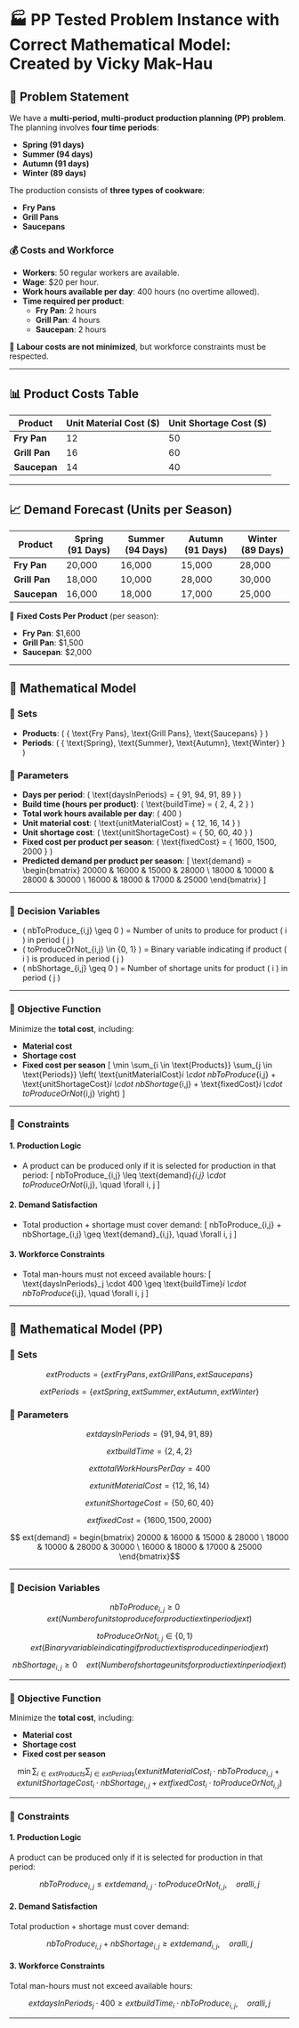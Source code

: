 # 🏭 PP Tested Problem Instance with Correct Mathematical Model: Created by Vicky Mak-Hau

## 📌 Problem Statement

We have a **multi-period, multi-product production planning (PP) problem**. The planning involves **four time periods**:
- **Spring (91 days)**
- **Summer (94 days)**
- **Autumn (91 days)**
- **Winter (89 days)**

The production consists of **three types of cookware**:
- **Fry Pans**
- **Grill Pans**
- **Saucepans**

### **💰 Costs and Workforce**
- **Workers**: 50 regular workers are available.
- **Wage**: $20 per hour.
- **Work hours available per day**: 400 hours (no overtime allowed).
- **Time required per product**:
  - **Fry Pan**: 2 hours
  - **Grill Pan**: 4 hours
  - **Saucepan**: 2 hours

📌 **Labour costs are not minimized**, but workforce constraints must be respected.

---

## 📊 Product Costs Table

| **Product**  | **Unit Material Cost (\$)** | **Unit Shortage Cost (\$)** |
|-------------|----------------------|----------------------|
| **Fry Pan** | 12                   | 50                   |
| **Grill Pan** | 16                   | 60                   |
| **Saucepan** | 14                   | 40                   |

---

## 📈 Demand Forecast (Units per Season)

| **Product**  | **Spring (91 Days)** | **Summer (94 Days)** | **Autumn (91 Days)** | **Winter (89 Days)** |
|-------------|----------------|----------------|----------------|----------------|
| **Fry Pan**  | 20,000         | 16,000         | 15,000         | 28,000         |
| **Grill Pan** | 18,000         | 10,000         | 28,000         | 30,000         |
| **Saucepan**  | 16,000         | 18,000         | 17,000         | 25,000         |

📌 **Fixed Costs Per Product** (per season):
- **Fry Pan**: $1,600
- **Grill Pan**: $1,500
- **Saucepan**: $2,000

---

## 📌 **Mathematical Model**
### **🔹 Sets**
- **Products**: \( \{ \text{Fry Pans}, \text{Grill Pans}, \text{Saucepans} \} \)
- **Periods**: \( \{ \text{Spring}, \text{Summer}, \text{Autumn}, \text{Winter} \} \)

### **🔹 Parameters**
- **Days per period**: \( \text{daysInPeriods} = \{ 91, 94, 91, 89 \} \)
- **Build time (hours per product)**: \( \text{buildTime} = \{ 2, 4, 2 \} \)
- **Total work hours available per day**: \( 400 \)
- **Unit material cost**: \( \text{unitMaterialCost} = \{ 12, 16, 14 \} \)
- **Unit shortage cost**: \( \text{unitShortageCost} = \{ 50, 60, 40 \} \)
- **Fixed cost per product per season**: \( \text{fixedCost} = \{ 1600, 1500, 2000 \} \)
- **Predicted demand per product per season**:
  \[
  \text{demand} =
  \begin{bmatrix}
  20000 & 16000 & 15000 & 28000 \\
  18000 & 10000 & 28000 & 30000 \\
  16000 & 18000 & 17000 & 25000
  \end{bmatrix}
  \]

---

### **🔹 Decision Variables**
- \( nbToProduce_{i,j} \geq 0 \) = Number of units to produce for product \( i \) in period \( j \)
- \( toProduceOrNot_{i,j} \in \{0, 1\} \) = Binary variable indicating if product \( i \) is produced in period \( j \)
- \( nbShortage_{i,j} \geq 0 \) = Number of shortage units for product \( i \) in period \( j \)

---

### **🎯 Objective Function**
Minimize the **total cost**, including:
- **Material cost**
- **Shortage cost**
- **Fixed cost per season**
\[
\min \sum_{i \in \text{Products}} \sum_{j \in \text{Periods}} 
\left( \text{unitMaterialCost}_i \cdot nbToProduce_{i,j} +
       \text{unitShortageCost}_i \cdot nbShortage_{i,j} +
       \text{fixedCost}_i \cdot toProduceOrNot_{i,j} \right)
\]

---

### **🔹 Constraints**
#### **1. Production Logic**
- A product can be produced only if it is selected for production in that period:
\[
nbToProduce_{i,j} \leq \text{demand}_{i,j} \cdot toProduceOrNot_{i,j}, \quad \forall i, j
\]

#### **2. Demand Satisfaction**
- Total production + shortage must cover demand:
\[
nbToProduce_{i,j} + nbShortage_{i,j} \geq \text{demand}_{i,j}, \quad \forall i, j
\]

#### **3. Workforce Constraints**
- Total man-hours must not exceed available hours:
\[
\text{daysInPeriods}_j \cdot 400 \geq \text{buildTime}_i \cdot nbToProduce_{i,j}, \quad \forall i, j
\]

---

## 📌 Mathematical Model (PP)  

### **🔹 Sets**  
```math
	ext{Products} = \{ 	ext{Fry Pans}, 	ext{Grill Pans}, 	ext{Saucepans} \}  
```
```math
	ext{Periods} = \{ 	ext{Spring}, 	ext{Summer}, 	ext{Autumn}, 	ext{Winter} \}  
```

### **🔹 Parameters**  
```math
	ext{daysInPeriods} = \{ 91, 94, 91, 89 \}  
```
```math
	ext{buildTime} = \{ 2, 4, 2 \}  
```
```math
	ext{totalWorkHoursPerDay} = 400  
```
```math
	ext{unitMaterialCost} = \{ 12, 16, 14 \}  
```
```math
	ext{unitShortageCost} = \{ 50, 60, 40 \}  
```
```math
	ext{fixedCost} = \{ 1600, 1500, 2000 \}  
```
```math
	ext{demand} =
begin{bmatrix}
20000 & 16000 & 15000 & 28000 \
18000 & 10000 & 28000 & 30000 \
16000 & 18000 & 17000 & 25000
\end{bmatrix}
```

---

### **🔹 Decision Variables**  
```math
nbToProduce_{i,j} \geq 0  \quad 	ext{(Number of units to produce for product } i 	ext{ in period } j	ext{)}
```
```math
toProduceOrNot_{i,j} \in \{0, 1\}  \quad 	ext{(Binary variable indicating if product } i 	ext{ is produced in period } j	ext{)}
```
```math
nbShortage_{i,j} \geq 0  \quad 	ext{(Number of shortage units for product } i 	ext{ in period } j	ext{)}
```

---

### **🎯 Objective Function**  
Minimize the **total cost**, including:  
- **Material cost**  
- **Shortage cost**  
- **Fixed cost per season**  

```math
\min \sum_{i \in 	ext{Products}} \sum_{j \in 	ext{Periods}} 
\left( 	ext{unitMaterialCost}_i \cdot nbToProduce_{i,j} +
       	ext{unitShortageCost}_i \cdot nbShortage_{i,j} +
       	ext{fixedCost}_i \cdot toProduceOrNot_{i,j} 
\right)
```

---

### **🔹 Constraints**  
#### **1. Production Logic**  
A product can be produced only if it is selected for production in that period:  
```math
nbToProduce_{i,j} \leq 	ext{demand}_{i,j} \cdot toProduceOrNot_{i,j}, \quad orall i, j
```

#### **2. Demand Satisfaction**  
Total production + shortage must cover demand:  
```math
nbToProduce_{i,j} + nbShortage_{i,j} \geq 	ext{demand}_{i,j}, \quad orall i, j
```

#### **3. Workforce Constraints**  
Total man-hours must not exceed available hours:  
```math
	ext{daysInPeriods}_j \cdot 400 \geq 	ext{buildTime}_i \cdot nbToProduce_{i,j}, \quad orall i, j
```

---
